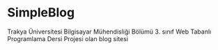 # SimpleBlog
Trakya Üniversitesi Bilgisayar Mühendisliği Bölümü
3. sınıf Web Tabanlı Programlama Dersi Projesi olan blog sitesi
